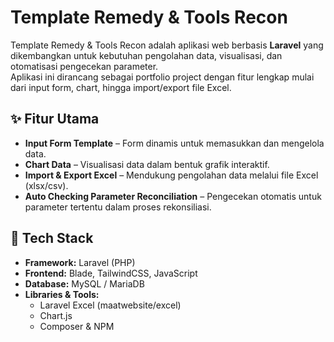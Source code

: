 # Template Remedy & Tools Recon

Template Remedy & Tools Recon adalah aplikasi web berbasis **Laravel** yang dikembangkan untuk kebutuhan pengolahan data, visualisasi, dan otomatisasi pengecekan parameter.  
Aplikasi ini dirancang sebagai portfolio project dengan fitur lengkap mulai dari input form, chart, hingga import/export file Excel.

## ✨ Fitur Utama
- **Input Form Template** – Form dinamis untuk memasukkan dan mengelola data.
- **Chart Data** – Visualisasi data dalam bentuk grafik interaktif.
- **Import & Export Excel** – Mendukung pengolahan data melalui file Excel (xlsx/csv).
- **Auto Checking Parameter Reconciliation** – Pengecekan otomatis untuk parameter tertentu dalam proses rekonsiliasi.

## 🚀 Tech Stack
- **Framework:** Laravel (PHP)  
- **Frontend:** Blade, TailwindCSS, JavaScript  
- **Database:** MySQL / MariaDB  
- **Libraries & Tools:**  
  - Laravel Excel (maatwebsite/excel)  
  - Chart.js  
  - Composer & NPM
